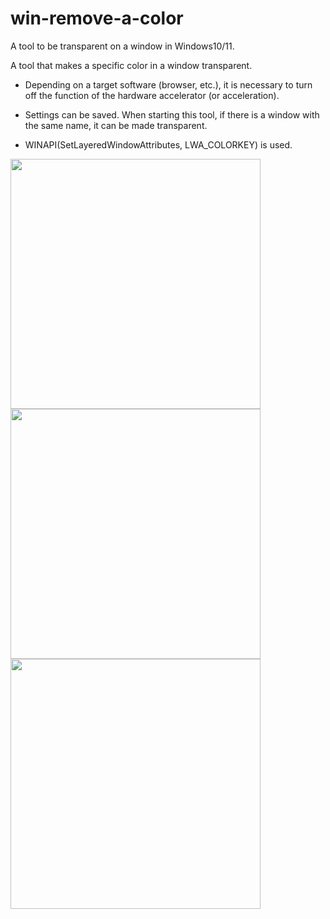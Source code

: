 # win-remove-a-color

A tool to be transparent on a window in Windows10/11.

A tool that makes a specific color in a window transparent.

- Depending on a target software (browser, etc.), it is necessary to turn off the function of the hardware accelerator (or acceleration).

- Settings can be saved. When starting this tool, if there is a window with the same name, it can be made transparent.

- WINAPI(SetLayeredWindowAttributes, LWA_COLORKEY) is used.



<img src="https://user-images.githubusercontent.com/83494645/213596654-1a9d0539-767e-4823-a73b-b17194575e28.gif" width="400">

<!--
<img src="https://user-images.githubusercontent.com/83494645/213597037-41d9c76f-70e5-406a-8952-e61549be74bb.png" width="400">
-->

<img src="https://user-images.githubusercontent.com/83494645/224938888-8952b963-29b7-404c-af96-6e6196f23273.png" width="400">



<img src="https://user-images.githubusercontent.com/83494645/213626087-759bd816-3b8d-4125-a09b-c2fb60653b23.png" width="400">

